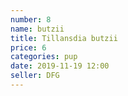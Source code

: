 ```yaml
---
number: 8
name: butzii
title: Tillansdia butzii
price: 6
categories: pup
date: 2019-11-19 12:00
seller: DFG
---
```

